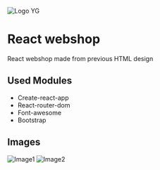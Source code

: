 ![Logo YG](http://github.yourigruiters.com/images/logo.png)

# React webshop
React webshop made from previous HTML design

## Used Modules

* Create-react-app
* React-router-dom
* Font-awesome
* Bootstrap

## Images 

![Image1](http://github.yourigruiters.com/images/webshop1.png)
![Image2](http://github.yourigruiters.com/images/webshop2.png)